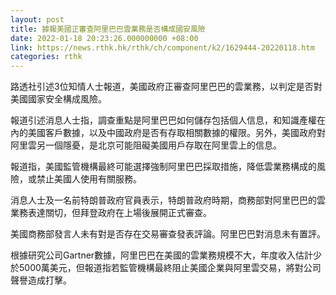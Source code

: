 ```yaml
---
layout: post
title: 據報美國正審查阿里巴巴雲業務是否構成國安風險
date: 2022-01-18 20:23:26.000000000 +08:00
link: https://news.rthk.hk/rthk/ch/component/k2/1629444-20220118.htm
categories: rthk
---
```


路透社引述3位知情人士報道，美國政府正審查阿里巴巴的雲業務，以判定是否對美國國家安全構成風險。

報道引述消息人士指，調查重點是阿里巴巴如何儲存包括個人信息，和知識產權在內的美國客戶數據，以及中國政府是否有存取相關數據的權限。另外，美國政府對阿里雲另一個隱憂，是北京可能阻礙美國用戶存取在阿里雲上的信息。

報道指，美國監管機構最終可能選擇強制阿里巴巴採取措施，降低雲業務構成的風險，或禁止美國人使用有關服務。

消息人士及一名前特朗普政府官員表示，特朗普政府時期，商務部對阿里巴巴的雲業務表達關切，但拜登政府在上場後展開正式審查。

美國商務部發言人未有對是否存在交易審查發表評論。阿里巴巴對消息未有置評。

根據研究公司Gartner數據，阿里巴巴在美國的雲業務規模不大，年度收入估計少於5000萬美元，但報道指若監管機構最終阻止美國企業與阿里雲交易，將對公司聲譽造成打擊。
